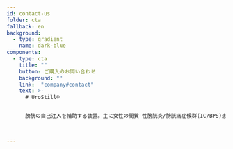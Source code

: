 ```yaml
---
id: contact-us
folder: cta
fallback: en
background:
  - type: gradient
    name: dark-blue
components:
  - type: cta
    title: ""
    button: ご購入のお問い合わせ
    background: ""
    link:  "company#contact"
    text: >-
      # UroStill®


      膀胱の自己注入を補助する装置。主に女性の間質 性膀胱炎/膀胱痛症候群(IC/BPS)患者向けに開発 されました。UroStill®は UroDapter®も含みます


      ​
---
```


